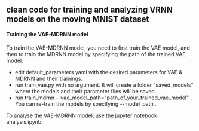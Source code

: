 ## clean code for training and analyzing VRNN models on the moving MNIST dataset

#### Training the VAE-MDRNN model

To train the VAE-MDRNN model, you need to first train the VAE model, and then to train the MDRNN model by specifying the path of the trained VAE model.
- edit default_parameters.yaml with the desired parameters for VAE & MDRNN and their trainings.
- run train_vae.py with no argument. It will create a folder "saved_models" where the models and their parameter files will be saved. 
- run train_mdrnn --vae_model_path="path_of_your_trained_vae_model" .
You can re-train the models by specifying --model_path .

To analyse the VAE-MDRNN model, use the jupyter notebook analysis.ipynb. 